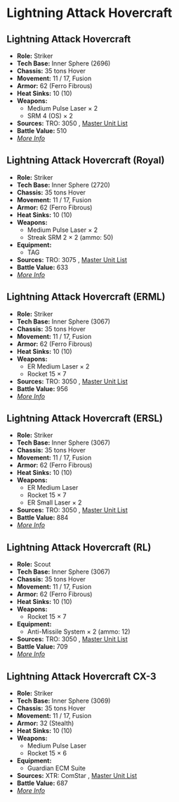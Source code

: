 # Lightning Attack Hovercraft 

## Lightning Attack Hovercraft 

- **Role:** Striker 
- **Tech Base:** Inner Sphere (2696) 
- **Chassis:** 35 tons Hover 
- **Movement:** 11 / 17, Fusion 
- **Armor:** 62 (Ferro Fibrous) 
- **Heat Sinks:** 10 (10) 
- **Weapons:** 
  - Medium Pulse Laser × 2 
  - SRM 4 (OS) × 2 
- **Sources:** TRO: 3050 , [Master Unit List](http://masterunitlist.info/Unit/Details/1884) 
- **Battle Value:** 510 
- [*More Info*](lightning_attack_hovercraft/lightning_attack_hovercraft.md) 

## Lightning Attack Hovercraft (Royal) 

- **Role:** Striker 
- **Tech Base:** Inner Sphere (2720) 
- **Chassis:** 35 tons Hover 
- **Movement:** 11 / 17, Fusion 
- **Armor:** 62 (Ferro Fibrous) 
- **Heat Sinks:** 10 (10) 
- **Weapons:** 
  - Medium Pulse Laser × 2 
  - Streak SRM 2 × 2 (ammo: 50) 
- **Equipment:** 
  - TAG 
- **Sources:** TRO: 3075 , [Master Unit List](http://masterunitlist.info/Unit/Details/1883) 
- **Battle Value:** 633 
- [*More Info*](lightning_attack_hovercraft/lightning_attack_hovercraft_royal.md) 

## Lightning Attack Hovercraft (ERML) 

- **Role:** Striker 
- **Tech Base:** Inner Sphere (3067) 
- **Chassis:** 35 tons Hover 
- **Movement:** 11 / 17, Fusion 
- **Armor:** 62 (Ferro Fibrous) 
- **Heat Sinks:** 10 (10) 
- **Weapons:** 
  - ER Medium Laser × 2 
  - Rocket 15 × 7 
- **Sources:** TRO: 3050 , [Master Unit List](http://masterunitlist.info/Unit/Details/1880) 
- **Battle Value:** 956 
- [*More Info*](lightning_attack_hovercraft/lightning_attack_hovercraft_erml.md) 

## Lightning Attack Hovercraft (ERSL) 

- **Role:** Striker 
- **Tech Base:** Inner Sphere (3067) 
- **Chassis:** 35 tons Hover 
- **Movement:** 11 / 17, Fusion 
- **Armor:** 62 (Ferro Fibrous) 
- **Heat Sinks:** 10 (10) 
- **Weapons:** 
  - ER Medium Laser 
  - Rocket 15 × 7 
  - ER Small Laser × 2 
- **Sources:** TRO: 3050 , [Master Unit List](http://masterunitlist.info/Unit/Details/1881) 
- **Battle Value:** 884 
- [*More Info*](lightning_attack_hovercraft/lightning_attack_hovercraft_ersl.md) 

## Lightning Attack Hovercraft (RL) 

- **Role:** Scout 
- **Tech Base:** Inner Sphere (3067) 
- **Chassis:** 35 tons Hover 
- **Movement:** 11 / 17, Fusion 
- **Armor:** 62 (Ferro Fibrous) 
- **Heat Sinks:** 10 (10) 
- **Weapons:** 
  - Rocket 15 × 7 
- **Equipment:** 
  - Anti-Missile System × 2 (ammo: 12) 
- **Sources:** TRO: 3050 , [Master Unit List](http://masterunitlist.info/Unit/Details/1882) 
- **Battle Value:** 709 
- [*More Info*](lightning_attack_hovercraft/lightning_attack_hovercraft_rl.md) 

## Lightning Attack Hovercraft CX-3 

- **Role:** Striker 
- **Tech Base:** Inner Sphere (3069) 
- **Chassis:** 35 tons Hover 
- **Movement:** 11 / 17, Fusion 
- **Armor:** 32 (Stealth) 
- **Heat Sinks:** 10 (10) 
- **Weapons:** 
  - Medium Pulse Laser 
  - Rocket 15 × 6 
- **Equipment:** 
  - Guardian ECM Suite 
- **Sources:** XTR: ComStar , [Master Unit List](http://masterunitlist.info/Unit/Details/5554) 
- **Battle Value:** 687 
- [*More Info*](lightning_attack_hovercraft/lightning_attack_hovercraft_cx-3.md) 

